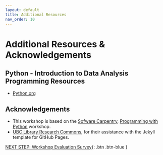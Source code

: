 ```yaml
---
layout: default
title: Additional Resources
nav_order: 10
---
```

# Additional Resources & Acknowledgements

## Python - Introduction to Data Analysis Programming Resources
- [Python.org](https://python.org)

## Acknowledgements

- This workshop is based on the [Sofware Carpentry](https://software-carpentry.org/), [Programming with Python](https://swcarpentry.github.io/python-novice-inflammation/) workshop.
- [UBC Library Research Commons](https://github.com/ubc-library-rc/), for their assistance with the Jekyll template for GitHub Pages.

[NEXT STEP: Workshop Evaluation Survey](workshop-survey.html){: .btn .btn-blue }
